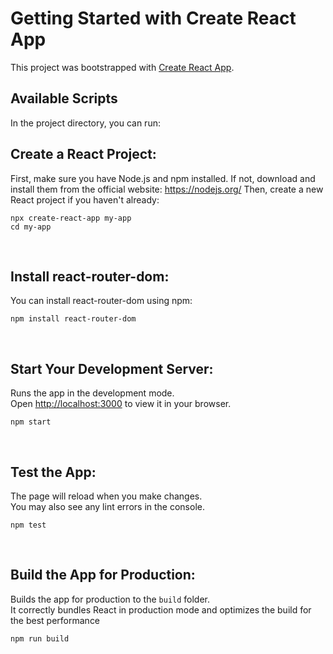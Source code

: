 # Getting Started with Create React App 

This project was bootstrapped with [Create React App](https://github.com/facebook/create-react-app).

## Available Scripts

In the project directory, you can run:


## Create a React Project:
First, make sure you have Node.js and npm installed. If not, download and install them from the official website: https://nodejs.org/
Then, create a new React project if you haven't already:
```
npx create-react-app my-app
cd my-app
```
<br>

## Install react-router-dom:
You can install react-router-dom using npm:
```
npm install react-router-dom
```
<br>

## Start Your Development Server:
Runs the app in the development mode.\
Open [http://localhost:3000](http://localhost:3000) to view it in your browser.
```
npm start
```
<br>

## Test the App:
The page will reload when you make changes.\
You may also see any lint errors in the console.

```
npm test
```

<br>

## Build the App for Production:
Builds the app for production to the `build` folder.\
It correctly bundles React in production mode and optimizes the build for the best performance
```
npm run build
````



